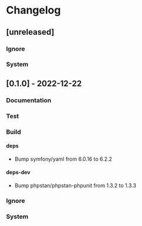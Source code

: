 # Changelog
## [unreleased]

### Ignore

### System

## [0.1.0] - 2022-12-22

### Documentation

### Test

### Build
#### deps
- Bump symfony/yaml from 6.0.16 to 6.2.2
#### deps-dev
- Bump phpstan/phpstan-phpunit from 1.3.2 to 1.3.3

### Ignore

### System

<!-- generated by git-cliff -->
